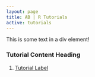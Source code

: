 ```yaml
---
layout: page
title: AB | R Tutorials
active: tutorials
---
```

<!--- 
# CONTENT COMING SOON
 <center>
<img src="https://media.giphy.com/media/5AiQLaZhFBeGk/giphy.gif" width="480" height="269" class="img-responsive" alt="Responsive image">
</center> --->

<div align="left">
This is some text in a div element!
</div>

### Tutorial Content Heading
1. [Tutorial Label](http://aaronbaggett.com/videotest)
